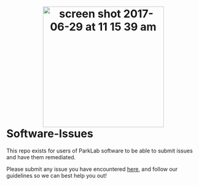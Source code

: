 # <div align="center"><img width="315" alt="screen shot 2017-06-29 at 11 15 39 am" src="https://user-images.githubusercontent.com/5629547/27695272-6b0855d0-5cbc-11e7-9d94-56e75c4c3316.png"></div> Software-Issues
This repo exists for users of ParkLab software to be able to submit issues and have them remediated.

Please submit any issue you have encountered [here](https://gitreports.com/issue/parklab/Software-Issues), and follow our guidelines so we can best help you out!
